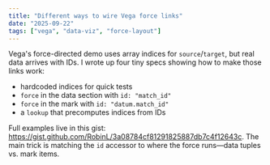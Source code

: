 ```yaml
---
title: "Different ways to wire Vega force links"
date: "2025-09-22"
tags: ["vega", "data-viz", "force-layout"]
---
```


Vega's force-directed demo uses array indices for `source`/`target`, but real data arrives with IDs. I wrote up four tiny specs showing how to make those links work:

- hardcoded indices for quick tests
- `force` in the data section with `id: "match_id"`
- `force` in the mark with `id: "datum.match_id"`
- a `lookup` that precomputes indices from IDs

Full examples live in this gist: https://gist.github.com/RobinL/3a08784cf81291825887db7c4f12643c. The main trick is matching the `id` accessor to where the force runs—data tuples vs. mark items.
